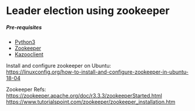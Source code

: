 # Leader election using zookeeper

##### Pre-requisites
   - [Python3](https://www.python.org/)
   - [Zookeeper](https://www.apache.org/dyn/closer.cgi/zookeeper/)
   - [Kazooclient](https://kazoo.readthedocs.io/en/latest/install.html)

Install and configure zookeeper on Ubuntu:<br/>
https://linuxconfig.org/how-to-install-and-configure-zookeeper-in-ubuntu-18-04

Zookeeper Refs:<br/>
https://zookeeper.apache.org/doc/r3.3.3/zookeeperStarted.html<br/>
https://www.tutorialspoint.com/zookeeper/zookeeper_installation.htm
